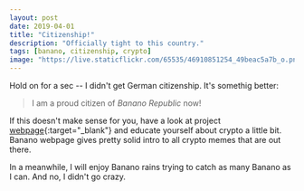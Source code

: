 ```yaml
---
layout: post
date: 2019-04-01
title: "Citizenship!"
description: "Officially tight to this country."
tags: [banano, citizenship, crypto]
image: "https://live.staticflickr.com/65535/46910851254_49beac5a7b_o.png"
---
```


Hold on for a sec -- I didn't get German citizenship. It's somethig better: 

> I am a proud citizen of _Banano Republic_ now! 

If this doesn't make sense for you, have a look at project [webpage](https://banano.cc){:target="_blank"} and educate yourself about crypto a little bit. Banano webpage gives pretty solid intro to all crypto memes that are out there. 

In a meanwhile, I will enjoy Banano rains trying to catch as many Banano as I can. And no, I didn't go crazy.